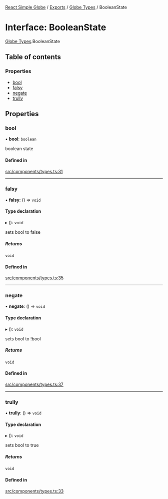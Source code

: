 [React Simple Globe](../README.md) / [Exports](../modules.md) / [Globe Types](../modules/Globe_Types.md) / BooleanState

# Interface: BooleanState

[Globe Types](../modules/Globe_Types.md).BooleanState

## Table of contents

### Properties

- [bool](Globe_Types.BooleanState.md#bool)
- [falsy](Globe_Types.BooleanState.md#falsy)
- [negate](Globe_Types.BooleanState.md#negate)
- [trully](Globe_Types.BooleanState.md#trully)

## Properties

### bool

• **bool**: `boolean`

boolean state

#### Defined in

[src/components/types.ts:31](https://github.com/Gaushao/d3-react-globe/blob/0a8a5c1/src/components/types.ts#L31)

___

### falsy

• **falsy**: () => `void`

#### Type declaration

▸ (): `void`

sets bool to false

##### Returns

`void`

#### Defined in

[src/components/types.ts:35](https://github.com/Gaushao/d3-react-globe/blob/0a8a5c1/src/components/types.ts#L35)

___

### negate

• **negate**: () => `void`

#### Type declaration

▸ (): `void`

sets bool to !bool

##### Returns

`void`

#### Defined in

[src/components/types.ts:37](https://github.com/Gaushao/d3-react-globe/blob/0a8a5c1/src/components/types.ts#L37)

___

### trully

• **trully**: () => `void`

#### Type declaration

▸ (): `void`

sets bool to true

##### Returns

`void`

#### Defined in

[src/components/types.ts:33](https://github.com/Gaushao/d3-react-globe/blob/0a8a5c1/src/components/types.ts#L33)
